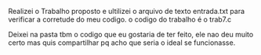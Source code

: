 Realizei o Trabalho proposto e ultilizei o arquivo de texto entrada.txt para verificar a corretude do meu codigo.
o codigo do trabalho é o trab7.c 


Deixei na pasta tbm o codigo que eu gostaria de ter feito, ele nao deu muito certo mas quis compartilhar pq acho que seria o ideal se funcionasse.
